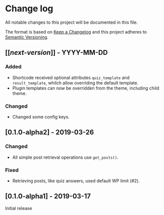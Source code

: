 # Change log
All notable changes to this project will be documented in this file.

The format is based on [Keep a Changelog](http://keepachangelog.com/)
and this project adheres to [Semantic Versioning](http://semver.org/).

## [[*next-version*]] - YYYY-MM-DD
### Added
- Shortcode received optional attributes `quiz_template` and `result_template`,
whilch allow overriding the default template.
- Plugin templates can now be overridden from the theme, including child theme.

### Changed
- Changed some config keys.

## [0.1.0-alpha2] - 2019-03-26
### Changed
- All simple post retrieval operations use `get_posts()`.

### Fixed
- Retrieving posts, like quiz answers, used default WP limit (#2).

## [0.1.0-alpha1] - 2019-03-17
Initial release
